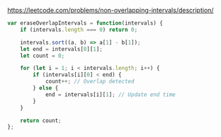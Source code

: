 https://leetcode.com/problems/non-overlapping-intervals/description/

```js
var eraseOverlapIntervals = function(intervals) {
    if (intervals.length === 0) return 0;

    intervals.sort((a, b) => a[1] - b[1]);
    let end = intervals[0][1];
    let count = 0;

    for (let i = 1; i < intervals.length; i++) {
        if (intervals[i][0] < end) {
            count++; // Overlap detected
        } else {
            end = intervals[i][1]; // Update end time
        }
    }

    return count;
};
```